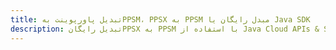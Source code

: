 ---title: تبدیل پاورپوینت بهPPSM، PPSX به PPSM مبدل رایگان یا Java SDKdescription: تبدیل رایگانPPSX به PPSM با استفاده از Java Cloud APIs & SDK. همچنین اسناد Microsoft PowerPoint را در Cloud ایجاد، ویرایش و رندر کنید.---